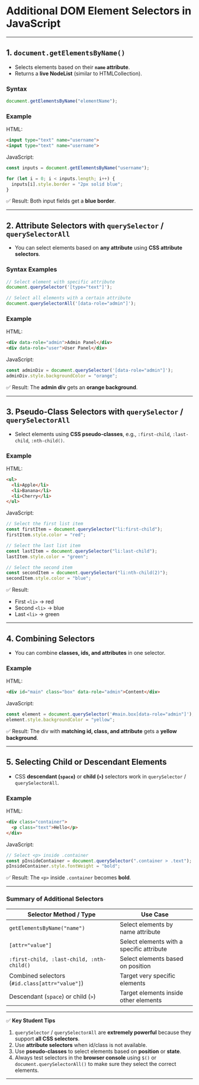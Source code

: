 # **Additional DOM Element Selectors in JavaScript**

---

## **1. `document.getElementsByName()`**

* Selects elements based on their **`name` attribute**.
* Returns a **live NodeList** (similar to HTMLCollection).

### **Syntax**

```javascript
document.getElementsByName("elementName");
```

### **Example**

HTML:

```html
<input type="text" name="username">
<input type="text" name="username">
```

JavaScript:

```javascript
const inputs = document.getElementsByName("username");

for (let i = 0; i < inputs.length; i++) {
  inputs[i].style.border = "2px solid blue";
}
```

✅ Result: Both input fields get a **blue border**.

---

## **2. Attribute Selectors with `querySelector` / `querySelectorAll`**

* You can select elements based on **any attribute** using **CSS attribute selectors**.

### **Syntax Examples**

```javascript
// Select element with specific attribute
document.querySelector('[type="text"]');

// Select all elements with a certain attribute
document.querySelectorAll('[data-role="admin"]');
```

### **Example**

HTML:

```html
<div data-role="admin">Admin Panel</div>
<div data-role="user">User Panel</div>
```

JavaScript:

```javascript
const adminDiv = document.querySelector('[data-role="admin"]');
adminDiv.style.backgroundColor = "orange";
```

✅ Result: The **admin div** gets an **orange background**.

---

## **3. Pseudo-Class Selectors with `querySelector` / `querySelectorAll`**

* Select elements using **CSS pseudo-classes**, e.g., `:first-child`, `:last-child`, `:nth-child()`.

### **Example**

HTML:

```html
<ul>
  <li>Apple</li>
  <li>Banana</li>
  <li>Cherry</li>
</ul>
```

JavaScript:

```javascript
// Select the first list item
const firstItem = document.querySelector("li:first-child");
firstItem.style.color = "red";

// Select the last list item
const lastItem = document.querySelector("li:last-child");
lastItem.style.color = "green";

// Select the second item
const secondItem = document.querySelector("li:nth-child(2)");
secondItem.style.color = "blue";
```

✅ Result:

* First `<li>` → red
* Second `<li>` → blue
* Last `<li>` → green

---

## **4. Combining Selectors**

* You can combine **classes, ids, and attributes** in one selector.

### **Example**

HTML:

```html
<div id="main" class="box" data-role="admin">Content</div>
```

JavaScript:

```javascript
const element = document.querySelector('#main.box[data-role="admin"]');
element.style.backgroundColor = "yellow";
```

✅ Result: The div with **matching id, class, and attribute** gets a **yellow background**.

---

## **5. Selecting Child or Descendant Elements**

* CSS **descendant (`space`)** or **child (`>`)** selectors work in `querySelector` / `querySelectorAll`.

### **Example**

HTML:

```html
<div class="container">
  <p class="text">Hello</p>
</div>
```

JavaScript:

```javascript
// Select <p> inside .container
const pInsideContainer = document.querySelector(".container > .text");
pInsideContainer.style.fontWeight = "bold";
```

✅ Result: The `<p>` inside `.container` becomes **bold**.

---

### **Summary of Additional Selectors**

| Selector Method / Type                         | Use Case                                  |
| ---------------------------------------------- | ----------------------------------------- |
| `getElementsByName("name")`                    | Select elements by name attribute         |
| `[attr="value"]`                               | Select elements with a specific attribute |
| `:first-child, :last-child, :nth-child()`      | Select elements based on position         |
| Combined selectors (`#id.class[attr="value"]`) | Target very specific elements             |
| Descendant (`space`) or child (`>`)            | Target elements inside other elements     |

---

✅ **Key Student Tips**

1. `querySelector` / `querySelectorAll` are **extremely powerful** because they support **all CSS selectors**.
2. Use **attribute selectors** when id/class is not available.
3. Use **pseudo-classes** to select elements based on **position** or **state**.
4. Always test selectors in the **browser console** using `$()` or `document.querySelectorAll()` to make sure they select the correct elements.

---
